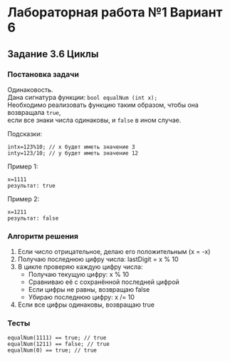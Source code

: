 
# Лабораторная работа №1 Вариант 6
## Задание 3.6 Циклы


### Постановка задачи
Одинаковость.  
Дана сигнатура функции: `bool equalNum (int x);`  
Необходимо реализовать функцию таким образом, чтобы она возвращала `true`,  
если все знаки числа одинаковы, и `false` в ином случае.  
  
Подсказки:
```  
intx=123%10; // х будет иметь значение 3  
intу=123/10; // у будет иметь значение 12  
```
Пример 1:  
```
x=1111  
результат: true  
```
Пример 2:  
```
x=1211  
результат: false  
```

### Алгоритм решения
1. Если число отрицательное, делаю его положительным (x = -x)  
2. Получаю последнюю цифру числа: lastDigit = x % 10  
3. В цикле проверяю каждую цифру числа:  
   - Получаю текущую цифру: x % 10  
   - Сравниваю её с сохранённой последней цифрой  
   - Если цифры не равны, возвращаю false  
   - Убираю последнюю цифру: x /= 10  
4. Если все цифры одинаковы, возвращаю true  

### Тесты
```
equalNum(1111) == true; // true
equalNum(1211) == false; // true
equalNum(0) == true; // true
```